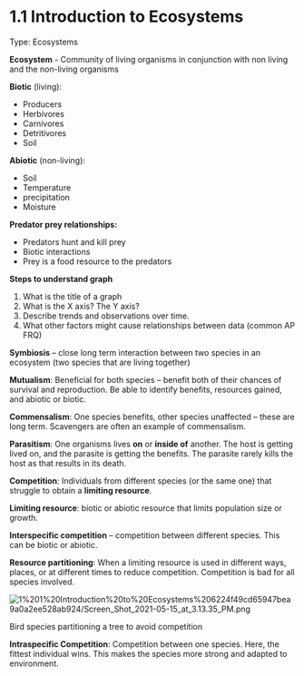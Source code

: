 # 1.1 Introduction to Ecosystems

Type: Ecosystems

**Ecosystem** - Community of living organisms  in conjunction with non living and the non-living organisms

**Biotic** (living):

- Producers
- Herbivores
- Carnivores
- Detritivores
- Soil

**Abiotic** (non-living):

- Soil
- Temperature
- precipitation
- Moisture

**Predator prey relationships:**

- Predators hunt and kill prey
- Biotic interactions
- Prey is a food resource to the predators

**Steps to understand graph**

1. What is the title of a graph
2. What is the X axis? The Y axis?
3. Describe trends and observations over time.
4. What other factors might cause relationships between data (common AP FRQ)

**Symbiosis** – close long term interaction between two species in an ecosystem (two species that are living together)

**Mutualism**: Beneficial for both species – benefit both of their chances of survival and reproduction. Be able to identify benefits, resources gained, and abiotic or biotic.

**Commensalism**: One species benefits, other species unaffected – these are long term. Scavengers are often an example of commensalism.

**Parasitism**: One organisms lives **on** or **inside of** another. The host is getting lived on, and the parasite is getting the benefits. The parasite rarely kills the host as that results in its death.

**Competition**: Individuals from different species (or the same one) that struggle to obtain a **limiting resource**.

**Limiting resource**: biotic or abiotic resource that limits population size or growth.

**Interspecific competition** – competition between different species. This can be biotic or abiotic.

**Resource partitioning**: When a limiting resource is used in different ways, places, or at different times to reduce competition. Competition is bad for all species involved.

![1%201%20Introduction%20to%20Ecosystems%206224f49cd65947bea9a0a2ee528ab924/Screen_Shot_2021-05-15_at_3.13.35_PM.png](Screen_Shot_2021-05-15_at_3.13.35_PM.png)

Bird species partitioning a tree to avoid competition

**Intraspecific Competition**: Competition between one species. Here, the fittest individual wins. This makes the species more strong and adapted to environment.